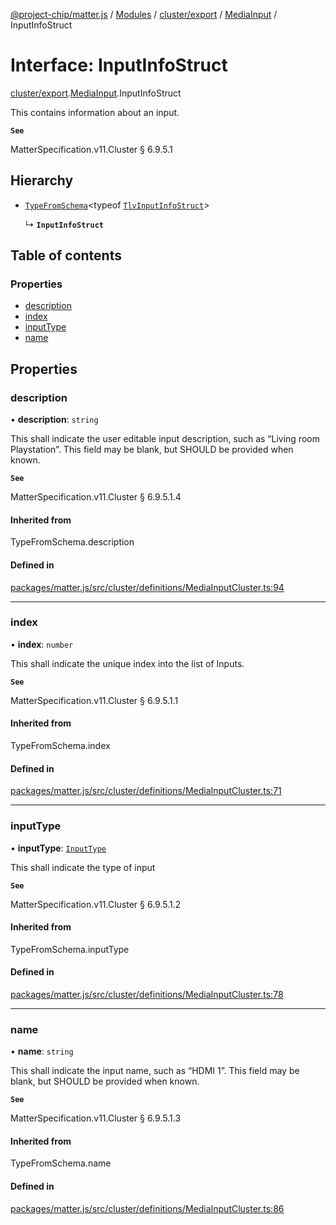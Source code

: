 [@project-chip/matter.js](../README.md) / [Modules](../modules.md) / [cluster/export](../modules/cluster_export.md) / [MediaInput](../modules/cluster_export.MediaInput.md) / InputInfoStruct

# Interface: InputInfoStruct

[cluster/export](../modules/cluster_export.md).[MediaInput](../modules/cluster_export.MediaInput.md).InputInfoStruct

This contains information about an input.

**`See`**

MatterSpecification.v11.Cluster § 6.9.5.1

## Hierarchy

- [`TypeFromSchema`](../modules/tlv_export.md#typefromschema)\<typeof [`TlvInputInfoStruct`](../modules/cluster_export.MediaInput.md#tlvinputinfostruct)\>

  ↳ **`InputInfoStruct`**

## Table of contents

### Properties

- [description](cluster_export.MediaInput.InputInfoStruct.md#description)
- [index](cluster_export.MediaInput.InputInfoStruct.md#index)
- [inputType](cluster_export.MediaInput.InputInfoStruct.md#inputtype)
- [name](cluster_export.MediaInput.InputInfoStruct.md#name)

## Properties

### description

• **description**: `string`

This shall indicate the user editable input description, such as “Living room Playstation”. This field may
be blank, but SHOULD be provided when known.

**`See`**

MatterSpecification.v11.Cluster § 6.9.5.1.4

#### Inherited from

TypeFromSchema.description

#### Defined in

[packages/matter.js/src/cluster/definitions/MediaInputCluster.ts:94](https://github.com/project-chip/matter.js/blob/c0d55745d5279e16fdfaa7d2c564daa31e19c627/packages/matter.js/src/cluster/definitions/MediaInputCluster.ts#L94)

___

### index

• **index**: `number`

This shall indicate the unique index into the list of Inputs.

**`See`**

MatterSpecification.v11.Cluster § 6.9.5.1.1

#### Inherited from

TypeFromSchema.index

#### Defined in

[packages/matter.js/src/cluster/definitions/MediaInputCluster.ts:71](https://github.com/project-chip/matter.js/blob/c0d55745d5279e16fdfaa7d2c564daa31e19c627/packages/matter.js/src/cluster/definitions/MediaInputCluster.ts#L71)

___

### inputType

• **inputType**: [`InputType`](../enums/cluster_export.MediaInput.InputType.md)

This shall indicate the type of input

**`See`**

MatterSpecification.v11.Cluster § 6.9.5.1.2

#### Inherited from

TypeFromSchema.inputType

#### Defined in

[packages/matter.js/src/cluster/definitions/MediaInputCluster.ts:78](https://github.com/project-chip/matter.js/blob/c0d55745d5279e16fdfaa7d2c564daa31e19c627/packages/matter.js/src/cluster/definitions/MediaInputCluster.ts#L78)

___

### name

• **name**: `string`

This shall indicate the input name, such as “HDMI 1”. This field may be blank, but SHOULD be provided when
known.

**`See`**

MatterSpecification.v11.Cluster § 6.9.5.1.3

#### Inherited from

TypeFromSchema.name

#### Defined in

[packages/matter.js/src/cluster/definitions/MediaInputCluster.ts:86](https://github.com/project-chip/matter.js/blob/c0d55745d5279e16fdfaa7d2c564daa31e19c627/packages/matter.js/src/cluster/definitions/MediaInputCluster.ts#L86)
